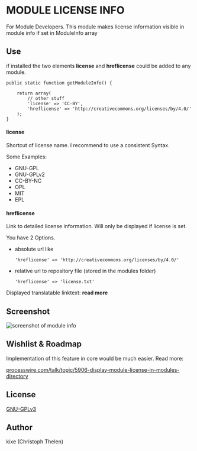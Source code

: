 MODULE LICENSE INFO
===================

For Module Developers. This module makes license information visible in module info if set in ModuleInfo array

## Use
if installed the two elements **license** and **hreflicense** could be added to any module.

```
public static function getModuleInfo() {

	return array(
		// other stuff
		'license' => 'CC-BY',
		'hreflicense' => 'http://creativecommons.org/licenses/by/4.0/'
	);
}
```
#### license
Shortcut of license name. I recommend to use a consistent Syntax.

Some Examples:

* GNU-GPL
* GNU-GPLv2
* CC-BY-NC
* OPL
* MIT
* EPL
	
#### hreflicense
Link to detailed license information. Will only be displayed if license is set.

You have 2 Options.

* absolute url like

	`'hreflicense' => 'http://creativecommons.org/licenses/by/4.0/'`
* relative url to repository file (stored in the modules folder)

	`'hreflicense' => 'license.txt'`

Displayed translatable linktext:  **read more**

## Screenshot
![screenshot of module info](https://processwire.com/talk/uploads/monthly_10_2014/post-1246-0-01061500-1413196075.jpg "screenshot")

## Wishlist & Roadmap
Implementation of this feature in core would be much easier. Read more:

[processwire.com/talk/topic/5906-display-module-license-in-modules-directory](https://processwire.com/talk/topic/5906-display-module-license-in-modules-directory/?p=76308)

## License
[GNU-GPLv3](http://www.gnu.org/licenses/gpl-3.0.html)

## Author
kixe (Christoph Thelen)